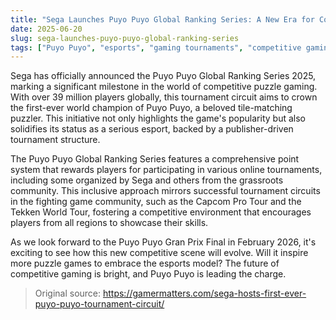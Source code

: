 ```yaml
---
title: "Sega Launches Puyo Puyo Global Ranking Series: A New Era for Competitive Puzzle Gaming"
date: 2025-06-20
slug: sega-launches-puyo-puyo-global-ranking-series
tags: ["Puyo Puyo", "esports", "gaming tournaments", "competitive gaming"]
---
```


Sega has officially announced the Puyo Puyo Global Ranking Series 2025, marking a significant milestone in the world of competitive puzzle gaming. With over 39 million players globally, this tournament circuit aims to crown the first-ever world champion of Puyo Puyo, a beloved tile-matching puzzler. This initiative not only highlights the game's popularity but also solidifies its status as a serious esport, backed by a publisher-driven tournament structure.

The Puyo Puyo Global Ranking Series features a comprehensive point system that rewards players for participating in various online tournaments, including some organized by Sega and others from the grassroots community. This inclusive approach mirrors successful tournament circuits in the fighting game community, such as the Capcom Pro Tour and the Tekken World Tour, fostering a competitive environment that encourages players from all regions to showcase their skills.

As we look forward to the Puyo Puyo Gran Prix Final in February 2026, it's exciting to see how this new competitive scene will evolve. Will it inspire more puzzle games to embrace the esports model? The future of competitive gaming is bright, and Puyo Puyo is leading the charge.

> Original source: https://gamermatters.com/sega-hosts-first-ever-puyo-puyo-tournament-circuit/